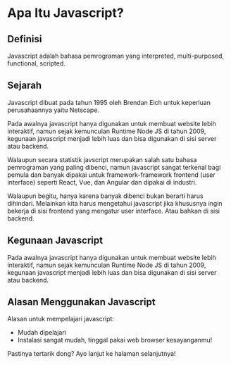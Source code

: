 # Apa Itu Javascript?

## Definisi

Javascript adalah bahasa pemrograman yang interpreted, multi-purposed, functional, scripted.

## Sejarah

Javascript dibuat pada tahun 1995 oleh Brendan Eich untuk keperluan perusahaannya yaitu Netscape.

Pada awalnya javascript hanya digunakan untuk membuat website lebih interaktif, namun sejak kemunculan Runtime Node JS di tahun 2009, kegunaan javascript menjadi lebih luas dan bisa digunakan di sisi server atau backend.

Walaupun secara statistik javscript merupakan salah satu bahasa pemrograman yang paling dibenci, namun javascript sangat terkenal bagi pemula dan banyak dipakai untuk framework-framework frontend (user interface) seperti React, Vue, dan Angular dan dipakai di industri.

Walaupun begitu, hanya karena banyak dibenci bukan berarti harus dihindari. Melainkan kita harus mengetahui javascript jika khususnya ingin bekerja di sisi frontend yang mengatur user interface. Atau bahkan di sisi backend.

## Kegunaan Javascript

Pada awalnya javascript hanya digunakan untuk membuat website lebih interaktif, namun sejak kemunculan Runtime Node JS di tahun 2009, kegunaan javascript menjadi lebih luas dan bisa digunakan di sisi server atau backend.

## Alasan Menggunakan Javascript

Alasan untuk mempelajari javascript:
- Mudah dipelajari
- Instalasi sangat mudah, tinggal pakai web browser kesayanganmu!

Pastinya tertarik dong? Ayo lanjut ke halaman selanjutnya!